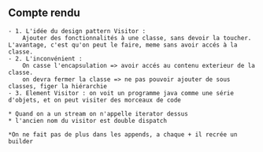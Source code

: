 ## Compte rendu

	- 1. L'idée du design pattern Visitor : 
		Ajouter des fonctionnalités à une classe, sans devoir la toucher. L'avantage, c'est qu'on peut le faire, meme sans avoir accés à la classe.
	- 2. L'inconvénient : 
		On casse l'encapsulation => avoir accés au contenu exterieur de la classe.
		on devra fermer la classe => ne pas pouvoir ajouter de sous classes, figer la hiérarchie
	- 3. Element Visitor : on voit un programme java comme une série d'objets, et on peut visiter des morceaux de code
	
	* Quand on a un stream on n'appelle iterator dessus
	* l'ancien nom du visitor est double dispatch
		
	*On ne fait pas de plus dans les appends, a chaque + il recrée un builder